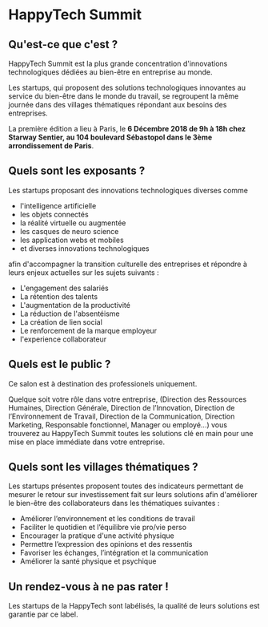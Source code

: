 # HappyTech Summit

## Qu'est-ce que c'est ?

 HappyTech Summit est la plus grande concentration d'innovations technologiques dédiées au bien-être en entreprise au monde.
 
 Les startups, qui proposent des solutions technologiques innovantes au service du bien-être dans le monde du travail, se regroupent la même journée dans des villages thématiques répondant aux besoins des entreprises.

 La première édition a lieu à Paris, le **6 Décembre 2018 de 9h à 18h chez Starway Sentier, au 104 boulevard Sébastopol dans le 3ème arrondissement de Paris**.

## Quels sont les exposants ?

 Les startups proposant des innovations technologiques diverses comme 
 
- l'intelligence artificielle
- les objets connectés
- la réalité virtuelle ou augmentée
- les casques de neuro science
- les application webs et mobiles
- et diverses innovations technologiques
 
afin d'accompagner la transition culturelle des entreprises et répondre à leurs enjeux actuelles sur les sujets suivants  :

 - L'engagement des salariés
 - La rétention des talents
 - L'augmentation de la productivité
 - La réduction de l'absentéisme
 - La création de lien social
 - Le renforcement de la marque employeur
 - l'experience collaborateur

## Quels est le public ?

Ce salon est à destination des professionels uniquement.

Quelque soit votre rôle dans votre entreprise, (Direction des Ressources Humaines, Direction Générale, Direction de l’Innovation, Direction de l’Environnement de Travail, Direction de la Communication, Direction Marketing, Responsable fonctionnel, Manager ou employé...) vous trouverez au HappyTech Summit toutes les solutions clé en main pour une mise en place immédiate dans votre entreprise.
 
## Quels sont les villages thématiques ?

Les startups présentes proposent toutes des indicateurs permettant de mesurer le retour sur investissement fait sur leurs solutions afin d'améliorer le bien-être des collaborateurs dans les thématiques suivantes :

 - Améliorer l’environnement et les conditions de travail 
 - Faciliter le quotidien et l’équilibre vie pro/vie perso
 - Encourager la pratique d'une activité physique 
 - Permettre l’expression des opinions et des ressentis
 - Favoriser les échanges, l’intégration et la communication
 - Améliorer la santé physique et psychique

## Un rendez-vous à ne pas rater !

Les startups de la HappyTech sont labélisés, la qualité de leurs solutions est garantie par ce label.
